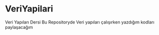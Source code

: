 # VeriYapilari
Veri Yapıları Dersi
Bu Repositoryde Veri yapıları çalışırken yazdığım kodları paylaşacağım
